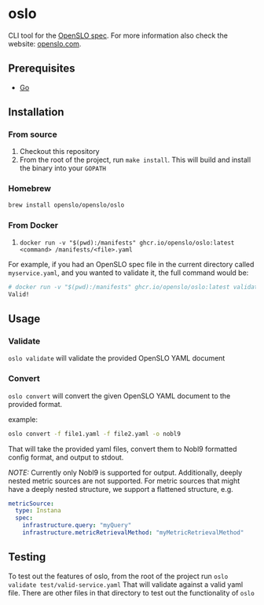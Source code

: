 # oslo

CLI tool for the [OpenSLO spec](https://github.com/OpenSLO/OpenSLO). For more
information also check the website: [openslo.com](https://openslo.com/).

## Prerequisites

- [Go](https://golang.org/)

## Installation

### From source

1. Checkout this repository
1. From the root of the project, run `make install`.  This will build and install
the binary into your `GOPATH`

### Homebrew

```sh
brew install openslo/openslo/oslo
```

### From Docker

1. `docker run -v "$(pwd):/manifests" ghcr.io/openslo/oslo:latest <command> /manifests/<file>.yaml`

For example, if you had an OpenSLO spec file in the current directory called `myservice.yaml`,
and you wanted to validate it, the full command would be:

```bash
# docker run -v "$(pwd):/manifests" ghcr.io/openslo/oslo:latest validate /manifests/myservice.yaml
Valid!
```

## Usage

### Validate

`oslo validate` will validate the provided OpenSLO YAML document

### Convert

`oslo convert` will convert the given OpenSLO YAML document to the provided
format.

example:

```bash
oslo convert -f file1.yaml -f file2.yaml -o nobl9
```

That will take the provided yaml files, convert them to Nobl9 formatted config
format, and output to stdout.

*NOTE:* Currently only Nobl9 is supported for output. Additionally, deeply nested
metric sources are not supported. For metric sources that might have a deeply
nested structure, we support a flattened structure, e.g.

```yaml
metricSource:
  type: Instana
  spec:
    infrastructure.query: "myQuery"
    infrastructure.metricRetrievalMethod: "myMetricRetrievalMethod"
```

## Testing

To test out the features of oslo, from the root of the project run
`oslo validate test/valid-service.yaml`
That will validate against a valid yaml file.  There are other files in that
directory to test out the functionality of `oslo`
